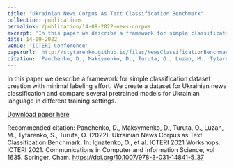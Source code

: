 ```yaml
---
title: "Ukrainian News Corpus As Text Classification Benchmark"
collection: publications
permalink: /publication/14-09-2022-news-corpus
excerpt: 'In this paper we describe a framework for simple classification dataset creation with minimal labeling effort. We create a dataset for Ukrainian news classification and compare several pretrained models for Ukrainian language in different training settings.'
date: 14-09-2022
venue: 'ICTERI Conference'
paperurl: 'http://stytarenko.github.io/files/NewsClassificationBenchmark.pdf'
citation: 'Panchenko, D., Maksymenko, D., Turuta, O., Luzan, M., Tytarenko, S., Turuta, O. (2022). Ukrainian News Corpus as Text Classification Benchmark. In: Ignatenko, O., et al. ICTERI 2021 Workshops. ICTERI 2021. Communications in Computer and Information Science, vol 1635. Springer, Cham. https://doi.org/10.1007/978-3-031-14841-5_37'
---
```

In this paper we describe a framework for simple classification dataset creation with minimal labeling effort. We create a dataset for Ukrainian news classification and compare several pretrained models for Ukrainian language in different training settings.

[Download paper here](http://stytarenko.github.io/files/NewsClassificationBenchmark.pdf)

Recommended citation: Panchenko, D., Maksymenko, D., Turuta, O., Luzan, M., Tytarenko, S., Turuta, O. (2022). Ukrainian News Corpus as Text Classification Benchmark. In: Ignatenko, O., et al. ICTERI 2021 Workshops. ICTERI 2021. Communications in Computer and Information Science, vol 1635. Springer, Cham. https://doi.org/10.1007/978-3-031-14841-5_37